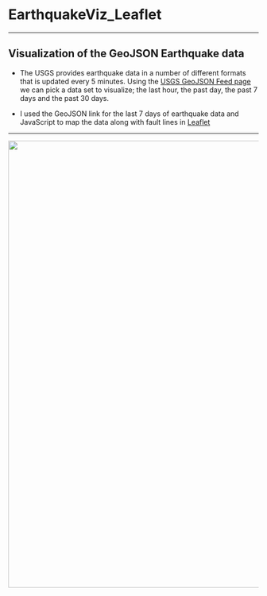 # EarthquakeViz_Leaflet
------
## Visualization of the GeoJSON Earthquake data
- The USGS provides earthquake data in a number of different formats that is updated every 5 minutes. Using the [USGS GeoJSON Feed page](https://earthquake.usgs.gov/earthquakes/feed/v1.0/geojson.php) we can pick a data set to visualize; the last hour, the past day, the past 7 days and the past 30 days.  

- I used the GeoJSON link for the last 7 days of earthquake data and JavaScript to map the data along with fault lines in [Leaflet](http://leafletjs.com/)

-----
<p align="center"> 
  <img src="https://github.com/TomBerton/Earthquake_Visualization/blob/master/images/Earthquake_website.png" width="900"/>
 </p>
